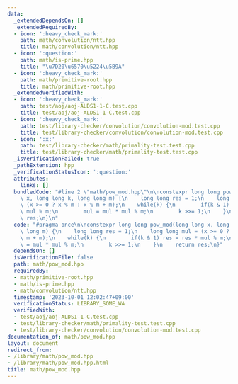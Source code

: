 ```yaml
---
data:
  _extendedDependsOn: []
  _extendedRequiredBy:
  - icon: ':heavy_check_mark:'
    path: math/convolution/ntt.hpp
    title: math/convolution/ntt.hpp
  - icon: ':question:'
    path: math/is-prime.hpp
    title: "\u7D20\u6570\u5224\u5B9A"
  - icon: ':heavy_check_mark:'
    path: math/primitive-root.hpp
    title: math/primitive-root.hpp
  _extendedVerifiedWith:
  - icon: ':heavy_check_mark:'
    path: test/aoj/aoj-ALDS1-1-C.test.cpp
    title: test/aoj/aoj-ALDS1-1-C.test.cpp
  - icon: ':heavy_check_mark:'
    path: test/library-checker/convolution/convolution-mod.test.cpp
    title: test/library-checker/convolution/convolution-mod.test.cpp
  - icon: ':x:'
    path: test/library-checker/math/primality-test.test.cpp
    title: test/library-checker/math/primality-test.test.cpp
  _isVerificationFailed: true
  _pathExtension: hpp
  _verificationStatusIcon: ':question:'
  attributes:
    links: []
  bundledCode: "#line 2 \"math/pow_mod.hpp\"\n\nconstexpr long long pow_mod(long long\
    \ x, long long k, long long m) {\n    long long res = 1;\n    long long mul =\
    \ (x >= 0 ? x % m : x % m + m);\n    while(k) {\n        if(k & 1) res = res *\
    \ mul % m;\n        mul = mul * mul % m;\n        k >>= 1;\n    }\n    return\
    \ res;\n}\n"
  code: "#pragma once\n\nconstexpr long long pow_mod(long long x, long long k, long\
    \ long m) {\n    long long res = 1;\n    long long mul = (x >= 0 ? x % m : x %\
    \ m + m);\n    while(k) {\n        if(k & 1) res = res * mul % m;\n        mul\
    \ = mul * mul % m;\n        k >>= 1;\n    }\n    return res;\n}"
  dependsOn: []
  isVerificationFile: false
  path: math/pow_mod.hpp
  requiredBy:
  - math/primitive-root.hpp
  - math/is-prime.hpp
  - math/convolution/ntt.hpp
  timestamp: '2023-10-01 12:02:47+09:00'
  verificationStatus: LIBRARY_SOME_WA
  verifiedWith:
  - test/aoj/aoj-ALDS1-1-C.test.cpp
  - test/library-checker/math/primality-test.test.cpp
  - test/library-checker/convolution/convolution-mod.test.cpp
documentation_of: math/pow_mod.hpp
layout: document
redirect_from:
- /library/math/pow_mod.hpp
- /library/math/pow_mod.hpp.html
title: math/pow_mod.hpp
---
```

